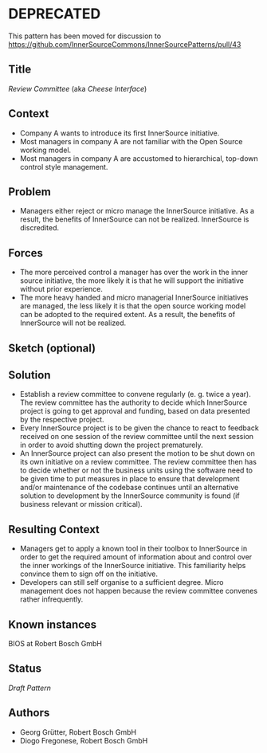 # DEPRECATED
This pattern has been moved for discussion to  
https://github.com/InnerSourceCommons/InnerSourcePatterns/pull/43

## Title

_Review Committee_ (aka _Cheese Interface_)

## Context

- Company A wants to introduce its first InnerSource initiative.
- Most managers in company A are not familiar with the Open Source working model.
- Most managers in company A are accustomed to hierarchical, top-down control style management.

## Problem

- Managers either reject or micro manage the InnerSource initiative. As a result, the benefits of InnerSource can not be realized. InnerSource is discredited.

## Forces

- The more perceived control a manager has over the work in the inner source initiative, the more likely it is that he will support the initiative without prior experience.
- The more heavy handed and micro managerial InnerSource initiatives are managed, the less likely it is that the open source working model can be adopted to the required extent. As a result, the benefits of InnerSource will not be realized.

## Sketch (optional)

## Solution

- Establish a review committee to convene regularly (e. g. twice a year). The review committee has the authority to decide which InnerSource project is going to get approval and funding, based on data presented by the respective project.
- Every InnerSource project is to be given the chance to react to feedback received on one session of the review committee until the next session in order to avoid shutting down the project prematurely. 
- An InnerSource project can also present the motion to be shut down on its own initiative on a review committee. The review committee then has to decide whether or not the business units using the software need to be given time to put measures in place to ensure that development and/or maintenance of the codebase continues until an alternative solution to development by the InnerSource community is found (if business relevant or mission critical).

## Resulting Context

- Managers get to apply a known tool in their toolbox to InnerSource in order to get the required amount of information about and control over the inner workings of the InnerSource initiative. This familiarity helps convince them to sign off on the initiative.
- Developers can still self organise to a sufficient degree. Micro management does not happen because the review committee convenes rather infrequently.

## Known instances

BIOS at Robert Bosch GmbH

## Status

_Draft Pattern_

## Authors

- Georg Grütter, Robert Bosch GmbH
- Diogo Fregonese, Robert Bosch GmbH